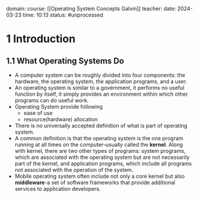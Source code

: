 domain: 
course: [[Operating System Concepts Galvin]]
teacher:
date: 2024-03-23
time: 10:13
status: #unprocessed

# 1 Introduction
## 1.1 What Operating Systems Do
- A computer system can be roughly divided into four components: the hardware, the operating system, the application programs, and a user.
- An operating system is similar to a government, it performs no useful function by itself, it simply provides an environment within which other programs can do useful work.
- Operating System provide following
	- ease of use
	- resource(hardware) allocation
- There is no universally accepted definition of what is part of operating system.
- A common definition is that the operating system is the one program running at all times on the computer-usually called the **kernel**. Along with kernel, there are two other types of programs: system programs, which are associated with the operating system but are not necessarily part of the kernel, and application programs, which include all programs not associated with the operation of the system.
- Mobile operating system often include not only a core kernel but also **middleware**-a set of software frameworks that provide additional services to application developers.